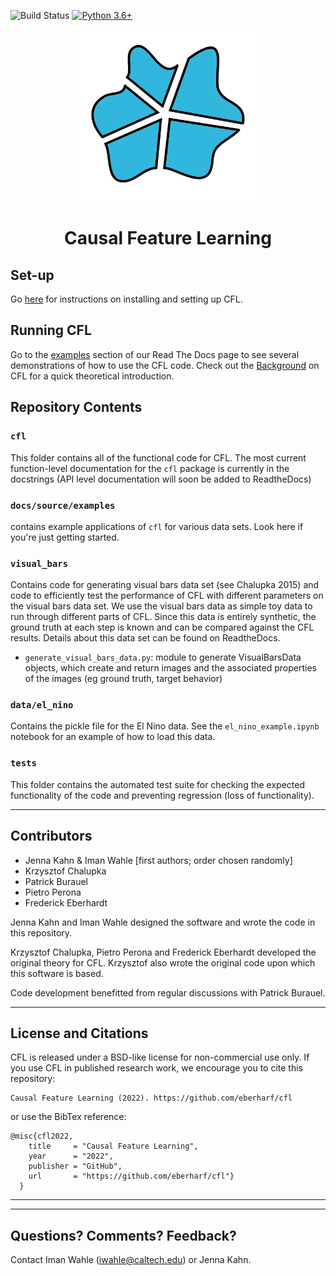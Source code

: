 ![Build Status](https://github.com/eberharf/cfl/workflows/AutomatedTests/badge.svg)
[![Python 3.6+](https://img.shields.io/badge/python-3.6+-blue.svg)](https://www.python.org/downloads/release/python-360/)

<p align="center">
<img src=docs/logo.jpg width="300" />
</p>
<h1 align="center">Causal Feature Learning</h1>

## Set-up 

Go [here](https://cfl.readthedocs.io/en/latest/getting_started/SETUP.html) for instructions on installing and setting up CFL. 

## Running CFL

Go to the [examples](https://cfl.readthedocs.io/en/latest/examples/cfl_code_intro.html) section of our Read The Docs page to see several demonstrations of how to use the CFL code. Check out the [Background](https://cfl.readthedocs.io/en/latest/getting_started/cfl_intro.html) on CFL for a quick theoretical introduction.


## Repository Contents
### `cfl`
This folder contains all of the functional code for CFL. The most current function-level documentation for the `cfl` package is currently in the docstrings (API level documentation will soon be added to ReadtheDocs)


### `docs/source/examples`
contains example applications of `cfl` for various data sets. Look here if you're just getting started.

### `visual_bars`
Contains code for generating visual bars data set (see Chalupka 2015) and code to efficiently test the performance of CFL with different parameters on the visual bars data set. We use the visual bars data as simple toy data to run through different parts of CFL. Since this data is entirely synthetic, the ground truth at each step is known and can be compared against the CFL results. Details about this data set can be found on ReadtheDocs.

- `generate_visual_bars_data.py`: module to generate VisualBarsData objects, which create and return images and the associated properties of the images (eg ground truth, target behavior)

### `data/el_nino`
Contains the pickle file for the El Nino data. See the `el_nino_example.ipynb` notebook for an example of how to load this data.

<!-- ### `data/galaxies`
Contains the .dvc (data version control) files associated with each file of the galaxy data. The actual data is stored on Google Drive. -->

<!-- Instructions on how to use .dvc are in `examples/dvc_intro.md` -->

### `tests`
This folder contains the automated test suite for checking the expected functionality of the code and preventing regression (loss of functionality).

--------------------------------------------
## Contributors

- Jenna Kahn & Iman Wahle [first authors; order chosen randomly]
- Krzysztof Chalupka
- Patrick Burauel
- Pietro Perona
- Frederick Eberhardt


Jenna Kahn and Iman Wahle designed the software and wrote the code in this repository.

Krzysztof Chalupka, Pietro Perona and Frederick Eberhardt developed the original theory for CFL. Krzysztof also wrote the original code upon which this software is based.

Code development benefitted from regular discussions with Patrick Burauel.



--------------------------------------
## License and Citations

CFL is released under a BSD-like license for non-commercial use only. If you use CFL in published research work, we encourage you to cite this repository:

```
Causal Feature Learning (2022). https://github.com/eberharf/cfl
```

or use the BibTex reference:

```
@misc{cfl2022,
    title     = "Causal Feature Learning",
    year      = "2022",
    publisher = "GitHub",
    url       = "https://github.com/eberharf/cfl"}
  }
```

----------------------------------------------------------

-----------------------------------

## Questions? Comments? Feedback? 

Contact Iman Wahle (iwahle@caltech.edu) or Jenna Kahn. 

